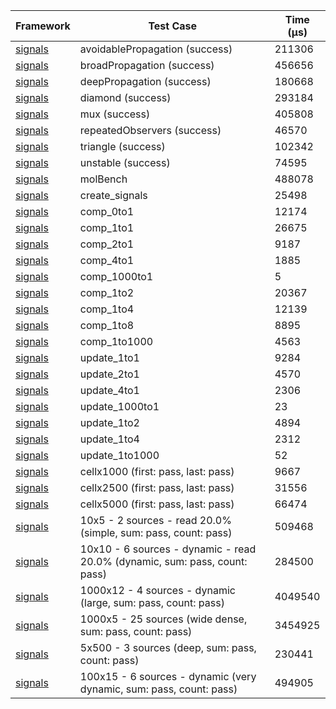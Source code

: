 | Framework | Test Case | Time (μs) |
| --- | --- | --- |
| [signals](https://github.com/rodydavis/signals.dart) | avoidablePropagation (success) | 211306 |
| [signals](https://github.com/rodydavis/signals.dart) | broadPropagation (success) | 456656 |
| [signals](https://github.com/rodydavis/signals.dart) | deepPropagation (success) | 180668 |
| [signals](https://github.com/rodydavis/signals.dart) | diamond (success) | 293184 |
| [signals](https://github.com/rodydavis/signals.dart) | mux (success) | 405808 |
| [signals](https://github.com/rodydavis/signals.dart) | repeatedObservers (success) | 46570 |
| [signals](https://github.com/rodydavis/signals.dart) | triangle (success) | 102342 |
| [signals](https://github.com/rodydavis/signals.dart) | unstable (success) | 74595 |
| [signals](https://github.com/rodydavis/signals.dart) | molBench | 488078 |
| [signals](https://github.com/rodydavis/signals.dart) | create_signals | 25498 |
| [signals](https://github.com/rodydavis/signals.dart) | comp_0to1 | 12174 |
| [signals](https://github.com/rodydavis/signals.dart) | comp_1to1 | 26675 |
| [signals](https://github.com/rodydavis/signals.dart) | comp_2to1 | 9187 |
| [signals](https://github.com/rodydavis/signals.dart) | comp_4to1 | 1885 |
| [signals](https://github.com/rodydavis/signals.dart) | comp_1000to1 | 5 |
| [signals](https://github.com/rodydavis/signals.dart) | comp_1to2 | 20367 |
| [signals](https://github.com/rodydavis/signals.dart) | comp_1to4 | 12139 |
| [signals](https://github.com/rodydavis/signals.dart) | comp_1to8 | 8895 |
| [signals](https://github.com/rodydavis/signals.dart) | comp_1to1000 | 4563 |
| [signals](https://github.com/rodydavis/signals.dart) | update_1to1 | 9284 |
| [signals](https://github.com/rodydavis/signals.dart) | update_2to1 | 4570 |
| [signals](https://github.com/rodydavis/signals.dart) | update_4to1 | 2306 |
| [signals](https://github.com/rodydavis/signals.dart) | update_1000to1 | 23 |
| [signals](https://github.com/rodydavis/signals.dart) | update_1to2 | 4894 |
| [signals](https://github.com/rodydavis/signals.dart) | update_1to4 | 2312 |
| [signals](https://github.com/rodydavis/signals.dart) | update_1to1000 | 52 |
| [signals](https://github.com/rodydavis/signals.dart) | cellx1000 (first: pass, last: pass) | 9667 |
| [signals](https://github.com/rodydavis/signals.dart) | cellx2500 (first: pass, last: pass) | 31556 |
| [signals](https://github.com/rodydavis/signals.dart) | cellx5000 (first: pass, last: pass) | 66474 |
| [signals](https://github.com/rodydavis/signals.dart) | 10x5 - 2 sources - read 20.0% (simple, sum: pass, count: pass) | 509468 |
| [signals](https://github.com/rodydavis/signals.dart) | 10x10 - 6 sources - dynamic - read 20.0% (dynamic, sum: pass, count: pass) | 284500 |
| [signals](https://github.com/rodydavis/signals.dart) | 1000x12 - 4 sources - dynamic (large, sum: pass, count: pass) | 4049540 |
| [signals](https://github.com/rodydavis/signals.dart) | 1000x5 - 25 sources (wide dense, sum: pass, count: pass) | 3454925 |
| [signals](https://github.com/rodydavis/signals.dart) | 5x500 - 3 sources (deep, sum: pass, count: pass) | 230441 |
| [signals](https://github.com/rodydavis/signals.dart) | 100x15 - 6 sources - dynamic (very dynamic, sum: pass, count: pass) | 494905 |
